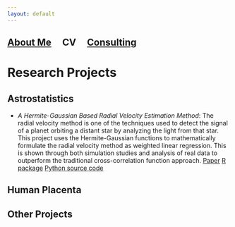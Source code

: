 ```yaml
---
layout: default
---
```


## [About Me](./)  &nbsp; &nbsp;  CV   &nbsp; &nbsp; [Consulting](./consulting.html)

# Research Projects

## Astrostatistics

* *A Hermite-Gaussian Based Radial Velocity Estimation Method*: The radial velocity method is one of the techniques used to detect the signal of a planet orbiting a distant star by analyzing the light from that star. This project uses the Hermite-Gaussian functions to mathematically formulate the radial velocity method as weighted linear regression. This is shown through both simulation studies and analysis of real data to outperform the traditional cross-correlation function approach. [Paper](https://arxiv.org/abs/2005.14083) [R package](https://CRAN.R-project.org/package=rvmethod) [Python source code](https://github.com/parkerholzer/hgrv_method)

## Human Placenta

## Other Projects
